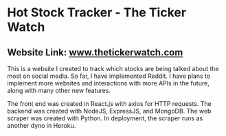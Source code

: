 # Hot Stock Tracker - The Ticker Watch

## Website Link: www.thetickerwatch.com

This is a website I created to track which stocks are being talked about the most on social media. So far, I have implemented Reddit. I have plans to implement more websites and interactions with more APIs in the future, along with many other new features.

The front end was created in React.js with axios for HTTP requests. The backend was created with NodeJS, ExpressJS, and MongoDB. The web scraper was created with Python. In deployment, the scraper runs as another dyno in Heroku.
